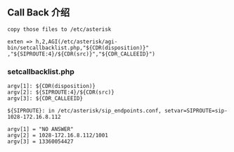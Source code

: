 ## Call Back 介绍

	copy those files to /etc/asterisk

	exten => h,2,AGI(/etc/asterisk/agi-bin/setcallbacklist.php,"${CDR(disposition)}" ,"${SIPROUTE:4}/${CDR(src)}","${CDR_CALLEEID}")

### setcallbacklist.php

	argv[1]: ${CDR(disposition)}
	argv[2]: ${SIPROUTE:4}/${CDR(src)}
	argv[3]: ${CDR_CALLEEID}

	${SIPROUTE}: in /etc/asterisk/sip_endpoints.conf, setvar=SIPROUTE=sip-1028-172.16.8.112

	argv[1] = "NO ANSWER"
	argv[2] = 1028-172.16.8.112/1001
	argv[3] = 13360054427
